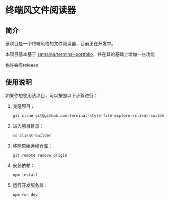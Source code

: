 # 终端风文件阅读器

## 简介

该项目是一个终端风格的文件阅读器，目前正在开发中。

本项目基本基于 [satnaing/terminal-portfolio](https://github.com/satnaing/terminal-portfolio)，并在其的基础上增加一些功能

~~也许会有release~~

## 使用说明

如果你想使用该项目，可以按照以下步骤进行：

1. 克隆项目：

    ```bash
    git clone git@github.com:terminal-style-file-explorer/client-builder.git
    ```

2. 进入项目目录：

    ```bash
    cd client-builder
    ```

3. 移除原始远程仓库：

    ```bash
    git remote remove origin
    ```

4. 安装依赖：

    ```bash
    npm install
    ```

5. 运行开发服务器：

    ```bash
    npm run dev
    ```

